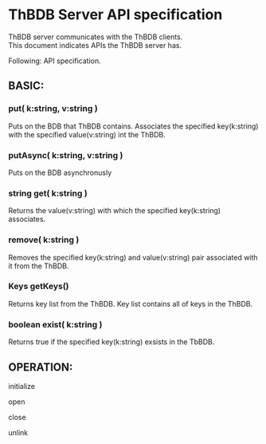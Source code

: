 # ThBDB Server API specification

ThBDB server communicates with the ThBDB clients.  
This document indicates APIs the ThBDB server has.  

Following: API specification.


## BASIC:
### put( k:string, v:string )  
  Puts on the BDB that ThBDB contains.
  Associates the specified key(k:string) with the specified value(v:string) int the ThBDB.
  
### putAsync( k:string, v:string )
  Puts on the BDB asynchronusly
  
### string get( k:string )
  Returns the value(v:string) with which the specified key(k:string) associates.
  
### remove( k:string )
  Removes the specified key(k:string) and value(v:string) pair associated with it from the ThBDB.
  
### Keys getKeys()
  Returns key list from the ThBDB.
  Key list contains all of keys in the ThBDB.
  
### boolean exist( k:string )
  Returns true if the specified key(k:string) exsists in the TbBDB.

## OPERATION:

  initialize
  
  open
  
  close
  
  unlink

